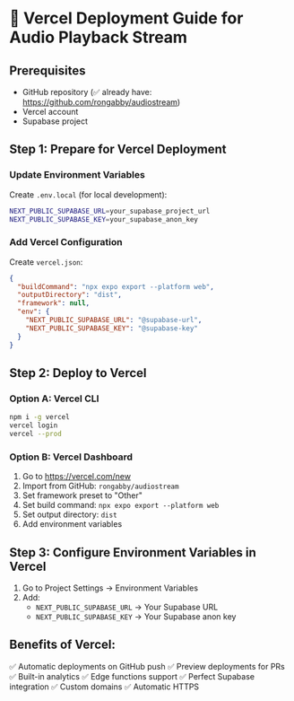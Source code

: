 # 🚀 Vercel Deployment Guide for Audio Playback Stream

## Prerequisites
- GitHub repository (✅ already have: https://github.com/rongabby/audiostream)
- Vercel account
- Supabase project

## Step 1: Prepare for Vercel Deployment

### Update Environment Variables
Create `.env.local` (for local development):
```bash
NEXT_PUBLIC_SUPABASE_URL=your_supabase_project_url
NEXT_PUBLIC_SUPABASE_KEY=your_supabase_anon_key
```

### Add Vercel Configuration
Create `vercel.json`:
```json
{
  "buildCommand": "npx expo export --platform web",
  "outputDirectory": "dist",
  "framework": null,
  "env": {
    "NEXT_PUBLIC_SUPABASE_URL": "@supabase-url",
    "NEXT_PUBLIC_SUPABASE_KEY": "@supabase-key"
  }
}
```

## Step 2: Deploy to Vercel

### Option A: Vercel CLI
```bash
npm i -g vercel
vercel login
vercel --prod
```

### Option B: Vercel Dashboard
1. Go to https://vercel.com/new
2. Import from GitHub: `rongabby/audiostream`
3. Set framework preset to "Other"
4. Set build command: `npx expo export --platform web`
5. Set output directory: `dist`
6. Add environment variables

## Step 3: Configure Environment Variables in Vercel
1. Go to Project Settings → Environment Variables
2. Add:
   - `NEXT_PUBLIC_SUPABASE_URL` → Your Supabase URL
   - `NEXT_PUBLIC_SUPABASE_KEY` → Your Supabase anon key

## Benefits of Vercel:
✅ Automatic deployments on GitHub push
✅ Preview deployments for PRs
✅ Built-in analytics
✅ Edge functions support
✅ Perfect Supabase integration
✅ Custom domains
✅ Automatic HTTPS
